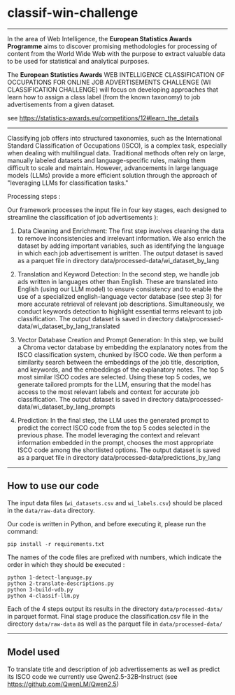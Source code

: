 # classif-win-challenge
---
In the area of Web Intelligence, the **European Statistics Awards Programme** aims to discover promising methodologies for processing of content from the World Wide Web with the purpose to extract valuable data to be used for statistical and analytical purposes.

The **European Statistics Awards**  WEB INTELLIGENCE CLASSIFICATION OF OCCUPATIONS FOR ONLINE JOB ADVERTISEMENTS CHALLENGE (WI CLASSIFICATION CHALLENGE) will focus on developing approaches that learn how to assign a class label (from the known taxonomy) to job advertisements from a given dataset.

see https://statistics-awards.eu/competitions/12#learn_the_details

---

Classifying job offers into structured taxonomies, such as the International Standard Classification of Occupations (ISCO), is a complex task, especially when dealing with multilingual data. Traditional methods often rely on large, manually labeled datasets and language-specific rules, making them difficult to scale and maintain. However, advancements in large language models (LLMs) provide a more efficient solution through the approach of "leveraging LLMs for classification tasks."

Processing steps :

Our framework processes the input file in four key stages, each designed to streamline the classification of job advertisements ):

1. Data Cleaning and Enrichment: The first step involves cleaning the data to remove inconsistencies and irrelevant information. We also enrich the dataset by adding important variables, such as identifying the language in which each job advertisement is written.
The output dataset is saved as a parquet file in directory data/processed-data/wi_dataset_by_lang

2. Translation and Keyword Detection: In the second step, we handle job ads written in languages other than English. These are translated into English (using our LLM model) to ensure consistency and to enable the use of a specialized english-language vector database (see step 3) for more accurate retrieval of relevant job descriptions. Simultaneously, we conduct keywords detection to highlight essential terms relevant to job classification.
The output dataset is saved in directory data/processed-data/wi_dataset_by_lang_translated

3. Vector Database Creation and Prompt Generation: In this step, we build a Chroma vector database by embedding the explanatory notes from the ISCO classification system, chunked by ISCO code. We then perform a similarity search between the embeddings of the job title, description, and keywords, and the embeddings of the explanatory notes. The top 5 most similar ISCO codes are selected. Using these top 5 codes, we generate tailored prompts for the LLM, ensuring that the model has access to the most relevant labels and context for accurate job classification.
The output dataset is saved in directory data/processed-data/wi_dataset_by_lang_prompts

4. Prediction: In the final step, the LLM uses the generated prompt to predict the correct ISCO code from the top 5 codes selected in the previous phase. The model leveraging the context and relevant information embedded in the prompt, chooses the most appropriate ISCO code among the shortlisted options.
The output dataset is saved as a parquet file in directory data/processed-data/predictions_by_lang

---
## How to use our code

The input data files (`wi_datasets.csv` and `wi_labels.csv`) should be placed in the `data/raw-data` directory. 

Our code is written in Python, and before executing it, please run the command:  
```
pip install -r requirements.txt
```
The names of the code files are prefixed with numbers, which indicate the order in which they should be executed :
```
python 1-detect-language.py
python 2-translate-descriptions.py
python 3-build-vdb.py
python 4-classif-llm.py
```

Each of the 4 steps output its results in the directory `data/processed-data/` in parquet format.
Final stage produce the classification.csv file in the directory `data/raw-data` as well as the parquet file in `data/processed-data/`

---
## Model used

To translate title and description of job advertissements as well as predict its ISCO code we currently use Qwen2.5-32B-Instruct (see https://github.com/QwenLM/Qwen2.5)
